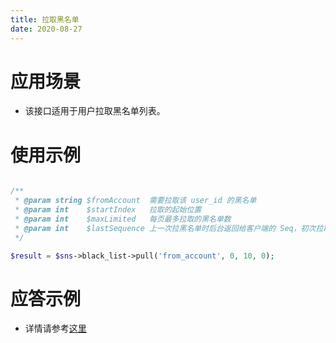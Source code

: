 ```yaml
---
title: 拉取黑名单
date: 2020-08-27
---
```


# 应用场景

- 该接口适用于用户拉取黑名单列表。

# 使用示例

```php

/**
 * @param string $fromAccount  需要拉取该 user_id 的黑名单
 * @param int    $startIndex   拉取的起始位置
 * @param int    $maxLimited   每页最多拉取的黑名单数
 * @param int    $lastSequence 上一次拉黑名单时后台返回给客户端的 Seq，初次拉取时为0
 */

$result = $sns->black_list->pull('from_account', 0, 10, 0);

```

# 应答示例

- 详情请参考[这里](https://cloud.tencent.com/document/product/269/3722)